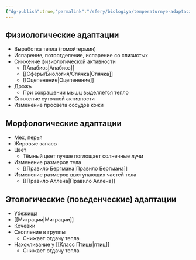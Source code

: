 ```yaml
---
{"dg-publish":true,"permalink":"/sfery/biologiya/temperaturnye-adaptaczii-zhivotnyh/","tags":["Экология"]}
---
```


## Физиологические адаптации 
- Выработка тепла (гомойтермия)
- Испарение, потоотделение, испарение со слизистых 
- Снижение физиологической активности 
	- [[Анабиоз\|Анабиоз]]
	- [[Сферы/Биология/Спячка\|Спячка]]
	- [[Оцепенение\|Оцепенение]] 
- Дрожь 
	- При сокращении мышц выделяется тепло 
- Снижение суточной активности 
- Изменение просвета сосудов кожи 
## Морфологические адаптации 
- Мех, перья 
- Жировые запасы 
- Цвет
	- Тёмный цвет лучше поглощает солнечные лучи
- Изменение размеров тела 
	- [[Правило Бергмана\|Правило Бергмана]]
- Изменение размеров выступающих частей тела 
	- [[Правило Аллена\|Правило Аллена]]
## Этологические (поведенческие) адаптации 
- Убежища
- [[Миграции\|Миграции]]
- Кочевки 
- Скопление в группы 
	- Снижает отдачу тепла 
- Нахохливание у [[Класс Птицы\|птиц]] 
	- Снижает отдачу тепла 